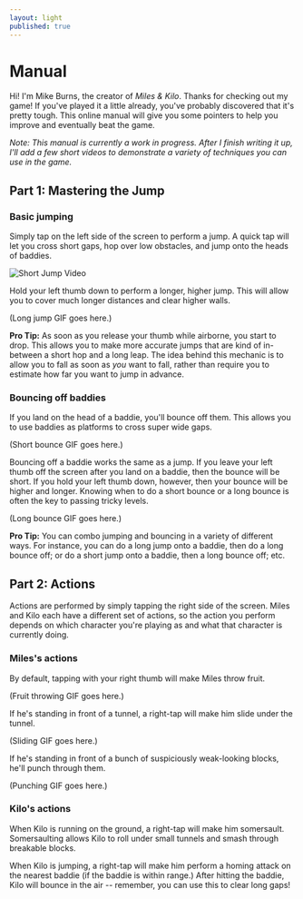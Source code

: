 ```yaml
---
layout: light
published: true
---
```


# Manual

Hi! I'm Mike Burns, the creator of *Miles & Kilo*. Thanks for checking out my game! If you've played it a little already, you've probably discovered that it's pretty tough. This online manual will give you some pointers to help you improve and eventually beat the game.

*Note: This manual is currently a work in progress. After I finish writing it up, I'll add a few short videos to demonstrate a variety of techniques you can use in the game.*

## Part 1: Mastering the Jump

### Basic jumping

Simply tap on the left side of the screen to perform a jump. A quick tap will let you cross short gaps, hop over low obstacles, and jump onto the heads of baddies.

![Short Jump Video](http://i.imgur.com/110mLHD.gif)

Hold your left thumb down to perform a longer, higher jump. This will allow you to cover much longer distances and clear higher walls.

(Long jump GIF goes here.)

**Pro Tip:** As soon as you release your thumb while airborne, you start to drop. This allows you to make more accurate jumps that are kind of in-between a short hop and a long leap. The idea behind this mechanic is to allow you to fall as soon as *you* want to fall, rather than require you to estimate how far you want to jump in advance.

### Bouncing off baddies

If you land on the head of a baddie, you'll bounce off them. This allows you to use baddies as platforms to cross super wide gaps.

(Short bounce GIF goes here.)

Bouncing off a baddie works the same as a jump. If you leave your left thumb off the screen after you land on a baddie, then the bounce will be short. If you hold your left thumb down, however, then your bounce will be higher and longer. Knowing when to do a short bounce or a long bounce is often the key to passing tricky levels.

(Long bounce GIF goes here.)

**Pro Tip:** You can combo jumping and bouncing in a variety of different ways. For instance, you can do a long jump onto a baddie, then do a long bounce off; or do a short jump onto a baddie, then a long bounce off; etc. 

## Part 2: Actions

Actions are performed by simply tapping the right side of the screen. Miles and Kilo each have a different set of actions, so the action you perform depends on which character you're playing as and what that character is currently doing.

### Miles's actions

By default, tapping with your right thumb will make Miles throw fruit. 

(Fruit throwing GIF goes here.)

If he's standing in front of a tunnel, a right-tap will make him slide under the tunnel.

(Sliding GIF goes here.)

If he's standing in front of a bunch of suspiciously weak-looking blocks, he'll punch through them.

(Punching GIF goes here.)

### Kilo's actions

When Kilo is running on the ground, a right-tap will make him somersault. Somersaulting allows Kilo to roll under small tunnels and smash through breakable blocks.

When Kilo is jumping, a right-tap will make him perform a homing attack on the nearest baddie (if the baddie is within range.) After hitting the baddie, Kilo will bounce in the air -- remember, you can use this to clear long gaps!
